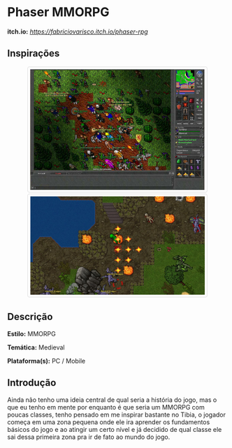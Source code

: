 ##
# **Phaser MMORPG**

**itch.io:** _https://fabriciovarisco.itch.io/phaser-rpg_

## Inspirações

<p align="center">
 <img src="./doc/tibia.jpg" width="400px"  style="border: 1px solid #ddd; border-radius: 4px;padding: 5px;"/>
 <img src="./doc/zezenia.jpg" width="400px" style="border: 1px solid #ddd;border-radius: 4px;padding: 5px;"/>
</p>




## Descrição

**Estilo:** MMORPG

**Temática:** Medieval

**Plataforma(s):** PC / Mobile

## Introdução
Ainda não tenho uma ideia central de qual seria a história do jogo, mas o que eu tenho em mente por enquanto é que seria um MMORPG com poucas classes, tenho pensado em me inspirar bastante no Tibia, o jogador começa em uma zona pequena onde ele ira aprender os fundamentos básicos do jogo e ao atingir um certo nível e já decidido de qual classe ele sai dessa primeira zona pra ir de fato ao mundo do jogo.

